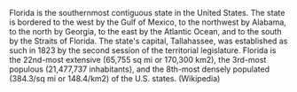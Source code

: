 Florida is the southernmost contiguous state in the United States. The state is bordered to the west by the Gulf of Mexico, to the northwest by Alabama, to the north by Georgia, to the east by the Atlantic Ocean, and to the south by the Straits of Florida. The state's capital, Tallahassee, was established as such in 1823 by the second session of the territorial legislature. Florida is the 22nd-most extensive (65,755 sq mi or 170,300 km2), the 3rd-most populous (21,477,737 inhabitants), and the 8th-most densely populated (384.3/sq mi or 148.4/km2) of the U.S. states. (Wikipedia)
